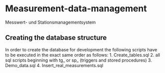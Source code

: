 # Measurement-data-management
Messwert- und Stationsmanagementsystem
## Creating the database structure
In order to create the database for development the following scripts have to be executed in the exact same order as follows:
	1. Create_tables.sql
	2. all sql scripts beginning with tg_ or sp_ (triggers and stored procedures)
	3. Demo_data.sql
	4. Insert_real_measurements.sql